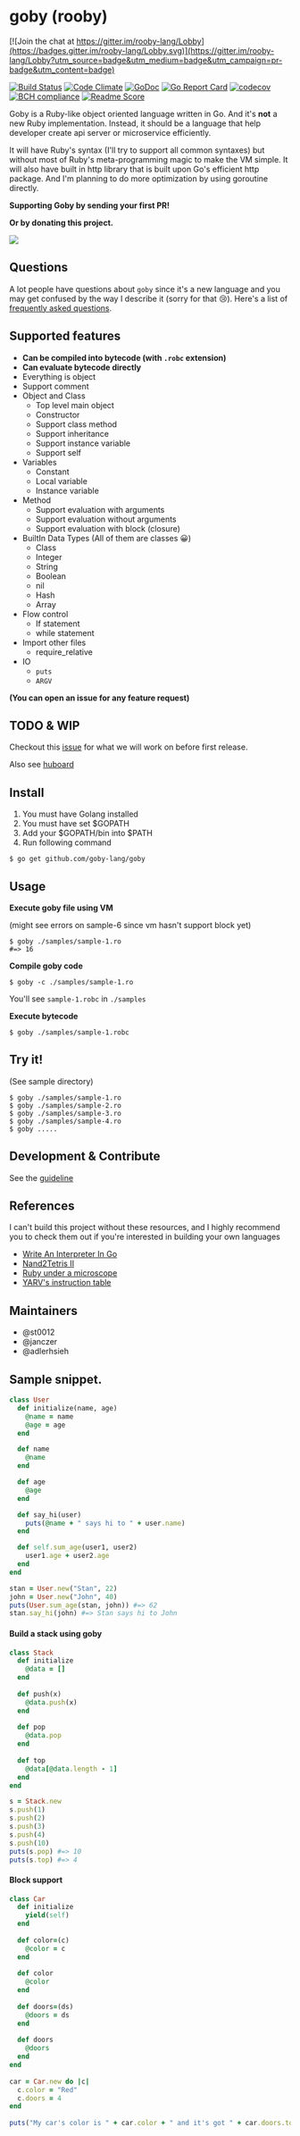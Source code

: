 # goby (rooby)

[![Join the chat at https://gitter.im/rooby-lang/Lobby](https://badges.gitter.im/rooby-lang/Lobby.svg)](https://gitter.im/rooby-lang/Lobby?utm_source=badge&utm_medium=badge&utm_campaign=pr-badge&utm_content=badge)

[![Build Status](https://travis-ci.org/goby-lang/goby.svg?branch=master)](https://travis-ci.org/goby-lang/goby)
[![Code Climate](https://codeclimate.com/github/goby-lang/goby/badges/gpa.svg)](https://codeclimate.com/github/goby-lang/goby)
[![GoDoc](https://godoc.org/github.com/goby-lang/goby?status.svg)](https://godoc.org/github.com/goby-lang/goby)
[![Go Report Card](https://goreportcard.com/badge/github.com/goby-lang/goby)](https://goreportcard.com/report/github.com/goby-lang/goby)
[![codecov](https://codecov.io/gh/goby-lang/goby/branch/master/graph/badge.svg)](https://codecov.io/gh/goby-lang/goby)
[![BCH compliance](https://bettercodehub.com/edge/badge/goby-lang/goby?branch=master)](https://bettercodehub.com/)
[![Readme Score](http://readme-score-api.herokuapp.com/score.svg?url=goby-lang/goby)](http://clayallsopp.github.io/readme-score?url=goby-lang/goby)

Goby is a Ruby-like object oriented language written in Go. And it's **not** a new Ruby implementation. Instead, it should be a language that help developer create api server or microservice efficiently.

It will have Ruby's syntax (I'll try to support all common syntaxes) but without most of Ruby's meta-programming magic to make the VM simple. It will also have built in http library that is built upon Go's efficient http package. And I'm planning to do more optimization by using goroutine directly.

**Supporting Goby by sending your first PR!**

**Or by donating this project.**

<a href="https://donorbox.org/help-building-goby?recurring=true" target="_blank">![](https://d1iczxrky3cnb2.cloudfront.net/button-medium-blue.png)</a>

## Questions

A lot people have questions about `goby` since it's a new language and you may get confused by the way I describe it (sorry for that 😢). Here's a list of [frequently asked questions](https://github.com/goby-lang/goby/wiki/Frequently-asked-questions).

## Supported features
- **Can be compiled into bytecode (with `.robc` extension)**
- **Can evaluate bytecode directly**
- Everything is object
- Support comment 
- Object and Class
    - Top level main object
    - Constructor
    - Support class method
    - Support inheritance
    - Support instance variable
    - Support self
- Variables
    - Constant
    - Local variable
    - Instance variable
- Method
    - Support evaluation with arguments
    - Support evaluation without arguments
    - Support evaluation with block (closure)
- BuiltIn Data Types (All of them are classes 😀)
    - Class
    - Integer
    - String
    - Boolean
    - nil
    - Hash
    - Array
- Flow control
    - If statement
    - while statement
- Import other files
    - require_relative
- IO
    - `puts`
    - `ARGV`
    
**(You can open an issue for any feature request)**
    
## TODO & WIP

Checkout this [issue](https://github.com/goby-lang/goby/issues/72) for what we will work on before first release.

Also see [huboard](https://huboard.com/goby-lang/goby)

## Install

1. You must have Golang installed
2. You must have set $GOPATH
3. Add your $GOPATH/bin into $PATH
4. Run following command 

```
$ go get github.com/goby-lang/goby
```

## Usage

**Execute goby file using VM**

(might see errors on sample-6 since vm hasn't support block yet)
``` 
$ goby ./samples/sample-1.ro
#=> 16
```

**Compile goby code**

```
$ goby -c ./samples/sample-1.ro
```

You'll see `sample-1.robc` in `./samples`

**Execute bytecode**

```
$ goby ./samples/sample-1.robc
```


## Try it!
(See sample directory)
```
$ goby ./samples/sample-1.ro
$ goby ./samples/sample-2.ro
$ goby ./samples/sample-3.ro
$ goby ./samples/sample-4.ro
$ goby .....
```
## Development & Contribute

See the [guideline](https://github.com/goby-lang/goby/blob/master/CONTRIBUTING.md)

## References

I can't build this project without these resources, and I highly recommend you to check them out if you're interested in building your own languages

- [Write An Interpreter In Go](https://interpreterbook.com)
- [Nand2Tetris II](https://www.coursera.org/learn/nand2tetris2/home/welcome)
- [Ruby under a microscope](http://patshaughnessy.net/ruby-under-a-microscope)
- [YARV's instruction table](http://www.atdot.net/yarv/insnstbl.html)

## Maintainers

- @st0012
- @janczer
- @adlerhsieh

##  Sample snippet.

```ruby
class User
  def initialize(name, age)
    @name = name
    @age = age
  end

  def name
    @name
  end

  def age
    @age
  end

  def say_hi(user)
    puts(@name + " says hi to " + user.name)
  end

  def self.sum_age(user1, user2)
    user1.age + user2.age
  end
end

stan = User.new("Stan", 22)
john = User.new("John", 40)
puts(User.sum_age(stan, john)) #=> 62
stan.say_hi(john) #=> Stan says hi to John
```

#### Build a stack using goby

```ruby
class Stack
  def initialize
    @data = []
  end
    
  def push(x)
    @data.push(x)
  end
    
  def pop
    @data.pop
  end
    
  def top
    @data[@data.length - 1]
  end
end

s = Stack.new
s.push(1)
s.push(2)
s.push(3)
s.push(4)
s.push(10)
puts(s.pop) #=> 10
puts(s.top) #=> 4
```

#### Block support

```ruby
class Car
  def initialize
    yield(self)
  end
  
  def color=(c)
    @color = c
  end
  
  def color
    @color
  end
  
  def doors=(ds)
    @doors = ds
  end
  
  def doors
    @doors
  end
end
 
car = Car.new do |c|
  c.color = "Red"
  c.doors = 4
end
 
puts("My car's color is " + car.color + " and it's got " + car.doors.to_s + " doors.")

```
